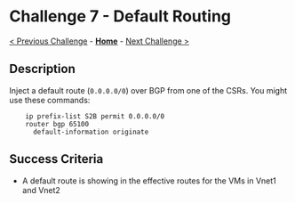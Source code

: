# Challenge 7 - Default Routing

[< Previous Challenge](./06-communities.md) - **[Home](../README.md)** - [Next Challenge >](./08-vng_ibgp.md)

## Description

Inject a default route (`0.0.0.0/0`) over BGP from one of the CSRs. You might use these commands:

```
    ip prefix-list S2B permit 0.0.0.0/0
    router bgp 65100
      default-information originate
```

## Success Criteria

- A default route is showing in the effective routes for the VMs in Vnet1 and Vnet2
